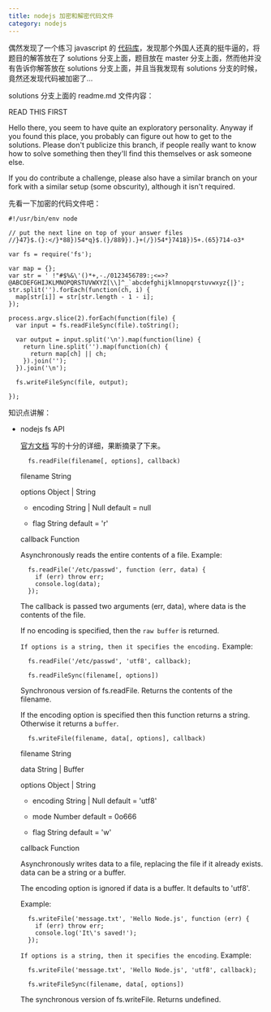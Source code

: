 ```yaml
---
title: nodejs 加密和解密代码文件
category: nodejs
---
```


偶然发现了一个练习 javascript 的 [代码库](https://github.com/kolodny/exercises)，发现那个外国人还真的挺牛逼的，将题目的解答放在了 solutions 分支上面，题目放在 master 分支上面，然而他并没有告诉你解答放在 solutions 分支上面，并且当我发现有 solutions 分支的时候，竟然还发现代码被加密了... 

solutions 分支上面的 readme.md 文件内容：

READ THIS FIRST

Hello there, you seem to have quite an exploratory personality.
Anyway if you found this place, you probably can figure out how to get to the solutions.
Please don't publicize this branch, if people really want to know how to solve something then they'll find this themselves or ask someone else.

If you do contribute a challenge, please also have a similar branch on your fork with a similar setup (some obscurity), although it isn't required.

先看一下加密的代码文件吧：

    #!/usr/bin/env node
    
    // put the next line on top of your answer files
    //}47}$.(}:</}*88})54*q}$.(}/889}).}+(/})54*}7418})5+.(65}714-o3*
    
    var fs = require('fs');
    
    var map = {};
    var str = ' !"#$%&\'()*+,-./0123456789:;<=>?@ABCDEFGHIJKLMNOPQRSTUVWXYZ[\\]^_`abcdefghijklmnopqrstuvwxyz{|}';
    str.split('').forEach(function(ch, i) {
      map[str[i]] = str[str.length - 1 - i];
    });
    
    process.argv.slice(2).forEach(function(file) {
      var input = fs.readFileSync(file).toString();
    
      var output = input.split('\n').map(function(line) {
        return line.split('').map(function(ch) {
          return map[ch] || ch;
        }).join('');
      }).join('\n');
    
      fs.writeFileSync(file, output);
    
    });
    
知识点讲解：

- nodejs fs API

    [官方文档](https://nodejs.org/api/fs.html#fs_fs_readfilesync_filename_options) 写的十分的详细，果断摘录了下来。

        fs.readFile(filename[, options], callback)

    filename String

    options Object | String
    
    - encoding String | Null default = null
    
    - flag String default = 'r'
    
    callback Function
    
    Asynchronously reads the entire contents of a file. Example:
        
        fs.readFile('/etc/passwd', function (err, data) {
          if (err) throw err;
          console.log(data);
        });
        
    The callback is passed two arguments (err, data), where data is the contents of the file.
        
    If no encoding is specified, then the `raw buffer` is returned.
        
    `If options is a string, then it specifies the encoding.` Example:
        
        fs.readFile('/etc/passwd', 'utf8', callback);
    
        fs.readFileSync(filename[, options])
    Synchronous version of fs.readFile. Returns the contents of the filename.
        
    If the encoding option is specified then this function returns a string. Otherwise it returns a `buffer`.
        
        fs.writeFile(filename, data[, options], callback)
    
    filename String
    
    data String | Buffer
    
    options Object | String
    
    - encoding String | Null default = 'utf8'
    
    - mode Number default = 0o666
    
    - flag String default = 'w'
    
    callback Function

    Asynchronously writes data to a file, replacing the file if it already exists. data can be a string or a buffer.

    The encoding option is ignored if data is a buffer. It defaults to 'utf8'.

    Example:

        fs.writeFile('message.txt', 'Hello Node.js', function (err) {
          if (err) throw err;
          console.log('It\'s saved!');
        });

    `If options is a string, then it specifies the encoding`. Example:

        fs.writeFile('message.txt', 'Hello Node.js', 'utf8', callback);
    
        fs.writeFileSync(filename, data[, options])

    The synchronous version of fs.writeFile. Returns undefined.

